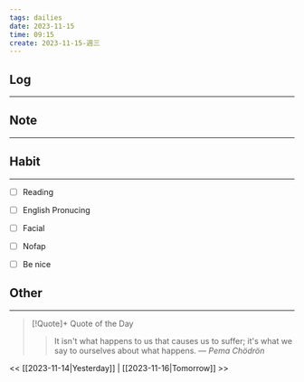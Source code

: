 ```yaml
---
tags: dailies  
date: 2023-11-15
time: 09:15
create: 2023-11-15-週三
---
```


## Log
---


## Note
---


## Habit
---
- [ ] Reading
- [ ] English Pronucing
- [ ] Facial
- [ ] Nofap
- [ ] Be nice


## Other
---

> [!Quote]+ Quote of the Day
> > It isn't what happens to us that causes us to suffer; it's what we say to ourselves about what happens.
> — <cite>Pema Chödrön</cite>

<< [[2023-11-14|Yesterday]] | [[2023-11-16|Tomorrow]] >>